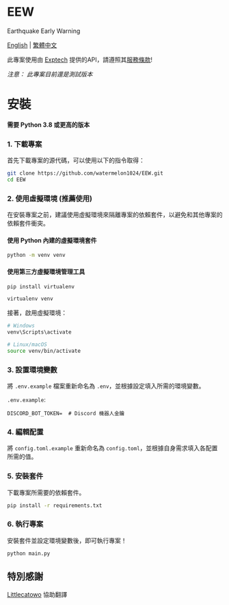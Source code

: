 # EEW
 Earthquake Early Warning

 [English](https://github.com/watermelon1024/EEW/blob/main/README.md) | [繁體中文](https://github.com/watermelon1024/EEW/blob/main/docs/README/README-zh-TW.md)

 此專案使用由 [Exptech](https://exptech.com.tw) 提供的API，請遵照其[服務條款](https://exptech.com.tw/tos)!

 *注意： 此專案目前還是測試版本*

# 安裝
 **需要 Python 3.8 或更高的版本**

 ### 1. 下載專案
 首先下載專案的源代碼，可以使用以下的指令取得：
 ```bash
 git clone https://github.com/watermelon1024/EEW.git
 cd EEW
 ```

 ### 2. 使用虛擬環境 (推薦使用)
 在安裝專案之前，建議使用虛擬環境來隔離專案的依賴套件，以避免和其他專案的依賴套件衝突。
 #### 使用 Python 內建的虛擬環境套件
 ```bash
 python -m venv venv
 ```
 #### 使用第三方虛擬環境管理工具
 ```bash
 pip install virtualenv

 virtualenv venv
 ```
 接著，啟用虛擬環境：
 ```bash
 # Windows
 venv\Scripts\activate

 # Linux/macOS
 source venv/bin/activate
 ```

 ### 3. 設置環境變數
 將 `.env.example` 檔案重新命名為 `.env`，並根據設定填入所需的環境變數。

 `.env.example`:
 ```
 DISCORD_BOT_TOKEN=  # Discord 機器人金鑰
 ```

 ### 4. 編輯配置
 將 `config.toml.example` 重新命名為 `config.toml`，並根據自身需求填入各配置所需的值。

 ### 5. 安裝套件
 下載專案所需要的依賴套件。
 ```bash
 pip install -r requirements.txt
 ```

 ### 6. 執行專案
 安裝套件並設定環境變數後，即可執行專案！
 ```bash
 python main.py
 ```

## 特別感謝
 [Littlecatowo](https://github.com/Littlecatowo) 協助翻譯
